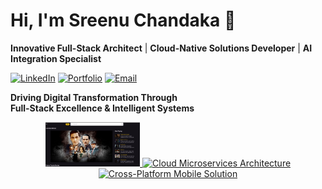 # Hi, I'm Sreenu Chandaka 👋
**Innovative Full-Stack Architect** | **Cloud-Native Solutions Developer** | **AI Integration Specialist**

[![LinkedIn](https://img.shields.io/badge/LinkedIn-Profile-informational?style=flat&logo=linkedin)](https://www.linkedin.com/in/sreenuchandaka/)
[![Portfolio](https://img.shields.io/badge/🚀-Portfolio-blue?style=flat)](https://sreenu-chandaka.github.io/my_portfolio/)
[![Email](https://img.shields.io/badge/📧-Contact-red?style=flat)](mailto:chandakasreenu0@gmail.com)

**Driving Digital Transformation Through**  
**Full-Stack Excellence & Intelligent Systems**

<div align="center"> <a href="https://github.com/Sreenu-Chandaka/movie_web_app"> <img src="movie_app_1.png" width="30%" alt="Flutter Web Movie App"> </a> <a href="REPO2_URL"> <img src="PROJECT2_SCREENSHOT" width="30%" alt="Cloud Microservices Architecture"> </a> <a href="REPO3_URL"> <img src="PROJECT3_SCREENSHOT" width="30%" alt="Cross-Platform Mobile Solution"> </a> </div>
